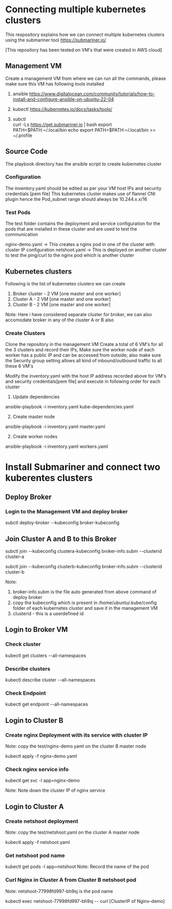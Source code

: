 # Connecting multiple kubernetes clusters

This respository explains how we can connect multiple kubernetes clusters using the submariner tool https://submariner.io/

[This repository has been tested on VM's that were created in AWS cloud]

## Management VM
Create a management VM from where we can run all the commands, please make sure this VM has following tools installed

1. ansible https://www.digitalocean.com/community/tutorials/how-to-install-and-configure-ansible-on-ubuntu-22-04 

2. kubectl https://kubernetes.io/docs/tasks/tools/

3. subctl  
curl -Ls https://get.submariner.io | bash
export PATH=$PATH:~/.local/bin
echo export PATH=\$PATH:~/.local/bin >> ~/.profile


## Source Code

The playbook directory has the ansible script to create kubernetes cluster

### Configuration

The inventory.yaml should be edited as per your VM host IPs and security credentials [pem file] This kubernetes cluster makes use of flannel CNI plugin hence the Pod_subnet range should always be 10.244.x.x/16

### Test Pods
The test folder contains the deployment and service configuration for the pods that are installed in these cluster and are used to test the communication

nginx-demo.yaml -> This creates a nginx pod in one of the cluster with cluster IP configuration
netshoot.yaml -> This is deployed on another cluster to test the ping/curl to the nginx pod which is another cluster

## Kubernetes clusters

Following is the list of kubernetes clusters we can create

1. Broker cluster - 2 VM [one master and one worker]
2. Cluster A - 2 VM [one master and one worker]
3. Cluster B - 2 VM [one master and one worker]

Note: Here i have considered separate cluster for broker, we can also accomodate broker in any of the cluster A or B also

### Create Clusters

Clone the repository in the management VM
Create a total of 6 VM's for all the 3 clusters and record their IPs, Make sure the worker node of each worker has a public IP and can be accessed from outside; also make sure the Security group setting allows all kind of inbound/outbound traffic to all these 6 VM's

Modify the inventory.yaml with the host IP address recorded above for VM's and security credentials[pem file] and execute in following order for each cluster

1. Update dependencies

ansible-playbook -i inventory.yaml kube-dependencies.yaml

2. Create master node

ansible-playbook -i inventory.yaml master.yaml

2. Create worker nodes

ansible-playbook -i inventory.yaml workers.yaml


# Install Submariner and connect two kuberentes clusters 

## Deploy Broker

### Login to the Management VM and deploy broker

subctl deploy-broker --kubeconfig broker-kubeconfig

## Join Cluster A and B to this Broker

subctl join --kubeconfig clustera-kubeconfig broker-info.subm --clusterid cluster-a

subctl join --kubeconfig clusterb-kubeconfig broker-info.subm --clusterid cluster-b

Note: 
1. broker-info.subm is the file auto generated from above command of deploy broker
2. copy the kubeconfig which is present in /home/ubuntu/.kube/config folder of each kubernetes cluster and save it in the management VM
3. clusterid - this is a userdefined id

## Login to Broker VM

### Check cluster 

kubectl get clusters --all-namespaces

### Describe clusters

kubectl describe cluster --all-namespaces

### Check Endpoint 

kubectl get endpoint --all-namespaces

## Login to Cluster B

### Create nginx Deployment with its service with cluster IP
Note: copy the test/nginx-demo.yaml on the cluster B master node 

kubectl apply -f nginx-demo.yaml


### Check nginx service info 

kubectl get svc -l app=nginx-demo

Note: Note down the cluster IP of nginx service


## Login to Cluster A

### Create netshoot deployment 
Note: copy the test/netshoot.yaml on the cluster A master node 

kubectl apply -f netshoot.yaml


### Get netshoot pod name

kubectl get pods -l app=netshoot
Note: Record the name of the pod

### Curl Nginx in Cluster A from Cluster B netshoot pod

Note: netshoot-77998fd997-bh9sj is the pod name

kubectl exec netshoot-77998fd997-bh9sj -- curl [ClusterIP of Nginx-demo]
